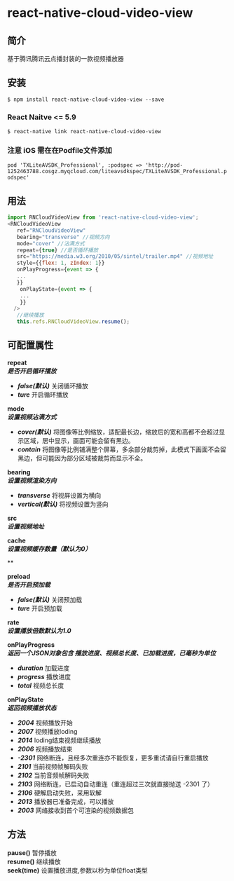 
# react-native-cloud-video-view

## 简介

基于腾讯腾讯云点播封装的一款视频播放器

## 安装

`$ npm install react-native-cloud-video-view --save`

### React Naitve <= 5.9
`$ react-native link react-native-cloud-video-view`

### 注意 iOS 需在在Podfile文件添加
`pod 'TXLiteAVSDK_Professional', :podspec => 'http://pod-1252463788.cosgz.myqcloud.com/liteavsdkspec/TXLiteAVSDK_Professional.podspec'`




## 用法
```javascript
import RNCloudVideoView from 'react-native-cloud-video-view';
<RNCloudVideoView
   ref="RNCloudVideoView"
   bearing="transverse" //视频方向
   mode="cover" //沾满方式
   repeat={true} //是否循环播放
   src="https://media.w3.org/2010/05/sintel/trailer.mp4" //视频地址
   style={{flex: 1, zIndex: 1}}
   onPlayProgress={event => {
   ...
   }}
    onPlayState={event => {
    ...
    }}
  />
   //继续播放
   this.refs.RNCloudVideoView.resume();
```

## 可配置属性

**repeat**</br>
***是否开启循环播放***</br>
* ***false(默认)*** 关闭循环播放</br>
* ***ture*** 开启循环播放</br>

**mode**</br>
***设置视频沾满方式***</br>
* ***cover(默认)*** 将图像等比例缩放，适配最长边，缩放后的宽和高都不会超过显示区域，居中显示，画面可能会留有黑边。</br>
* ***contain*** 将图像等比例铺满整个屏幕，多余部分裁剪掉，此模式下画面不会留黑边，但可能因为部分区域被裁剪而显示不全。 </br>

**bearing**</br>
***设置视频渲染方向***</br>
* ***transverse*** 将视屏设置为横向
* ***vertical(默认)*** 将视频设置为竖向

**src**</br>
***设置视频地址***</br>

**cache**</br>
***设置视频缓存数量（默认为0）***</br>

**

**preload**</br>
***是否开启预加载***
* ***false(默认)*** 关闭预加载</br>
* ***ture*** 开启预加载</br>

**rate**</br>
***设置播放倍数默认为1.0***

**onPlayProgress**</br>
***返回一个JSON对象包含 播放进度、视频总长度、已加载进度，已毫秒为单位***</br>
* ***duration*** 加载进度
* ***progress*** 播放进度
* ***total*** 视频总长度

**onPlayState**</br>
***返回视频播放状态***</br>
* ***2004*** 视频播放开始
* ***2007*** 视频播放loding
* ***2014*** loding结束视频继续播放
* ***2006*** 视频播放结束
* ***-2301*** 网络断连，且经多次重连亦不能恢复，更多重试请自行重启播放
* ***2101***  当前视频帧解码失败
* ***2102***  当前音频帧解码失败
* ***2103***  网络断连，已启动自动重连（重连超过三次就直接抛送 -2301 了）
* ***2106***  硬解启动失败，采用软解
* ***2013***  播放器已准备完成，可以播放
* ***2003***  网络接收到首个可渲染的视频数据包


## 方法

**pause()** 暂停播放</br>
**resume()** 继续播放</br>
**seek(time)**  设置播放进度,参数以秒为单位float类型</br>
